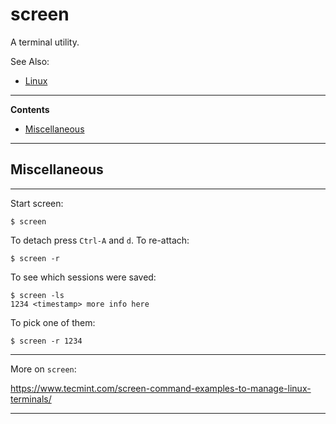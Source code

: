 # screen

A terminal utility.

See Also:

 - [Linux](Linux.md)

---

**Contents**

- [Miscellaneous](Screen.md#miscellaneous)

---

## Miscellaneous

---

Start screen:

    $ screen

To detach press `Ctrl-A` and `d`.
To re-attach:

    $ screen -r

To see which sessions were saved:

    $ screen -ls
    1234 <timestamp> more info here
    
To pick one of them:

    $ screen -r 1234

---

More on `screen`:

https://www.tecmint.com/screen-command-examples-to-manage-linux-terminals/

---
